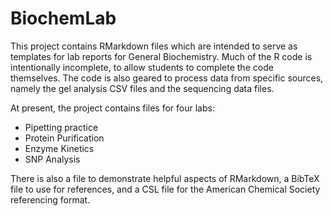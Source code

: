 # BiochemLab

This project contains RMarkdown files which are intended to serve as templates for lab reports for
General Biochemistry. Much of the R code is intentionally incomplete, to allow students to complete
the code themselves. The code is also geared to process data from specific sources, namely the gel
analysis CSV files and the sequencing data files.

At present, the project contains files for four labs:
 - Pipetting practice
 - Protein Purification
 - Enzyme Kinetics
 - SNP Analysis

There is also a file to demonstrate helpful aspects of RMarkdown, a BibTeX file to use for
references, and a CSL file for the American Chemical Society referencing format.
